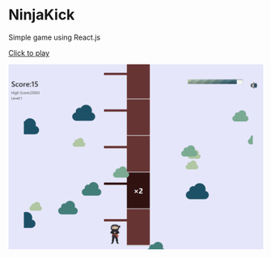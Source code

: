 # NinjaKick
Simple game using React.js

<a href="https://mhozaifaa.github.io/NinjaKick/">Click to play</a>

<img src="https://github.com/MhozaifaA/NinjaKick/blob/master/NinjaKick/Resources/Ninja.gif" alt="Ninja.gif">
